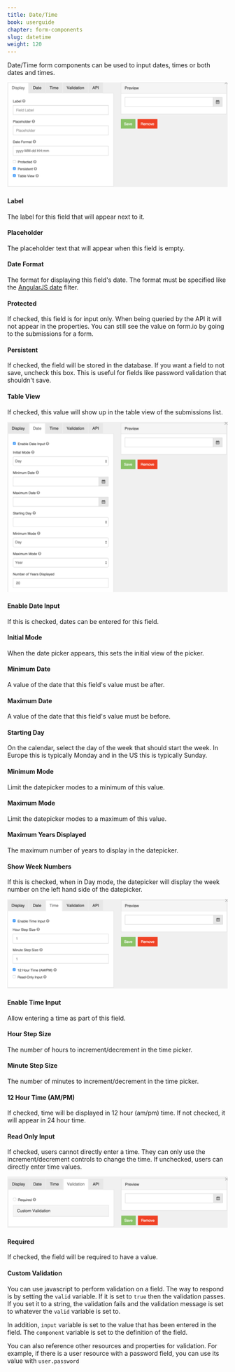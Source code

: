 ```yaml
---
title: Date/Time
book: userguide
chapter: form-components
slug: datetime
weight: 120
---
```

Date/Time form components can be used to input dates, times or both dates and times.

![](/assets/img/datetime-display.png)

#### Label

The label for this field that will appear next to it.

#### Placeholder

The placeholder text that will appear when this field is empty.

#### Date Format

The format for displaying this field's date. The format must be specified like the [AngularJS date](https://docs.angularjs.org/api/ng/filter/date) filter.

#### Protected

If checked, this field is for input only. When being queried by the API it will not appear in the properties. You can still see the value on form.io by going to the submissions for a form.

#### Persistent

If checked, the field will be stored in the database. If you want a field to not save, uncheck this box. This is useful for fields like password validation that shouldn't save.

#### Table View

If checked, this value will show up in the table view of the submissions list.

![](/assets/img/datetime-date.png)

#### Enable Date Input

If this is checked, dates can be entered for this field.

#### Initial Mode

When the date picker appears, this sets the initial view of the picker.

#### Minimum Date

A value of the date that this field's value must be after.

#### Maximum Date

A value of the date that this field's value must be before.

#### Starting Day

On the calendar, select the day of the week that should start the week. In Europe this is typically Monday and in the US this is typically Sunday.

#### Minimum Mode

Limit the datepicker modes to a minimum of this value.

#### Maximum Mode

Limit the datepicker modes to a maximum of this value.

#### Maximum Years Displayed

The maximum number of years to display in the datepicker.

#### Show Week Numbers

If this is checked, when in Day mode, the datepicker will display the week number on the left hand side of the datepicker.

![](/assets/img/datetime-time.png)

#### Enable Time Input

Allow entering a time as part of this field.

#### Hour Step Size

The number of hours to increment/decrement in the time picker.

#### Minute Step Size

The number of minutes to increment/decrement in the time picker.

#### 12 Hour Time (AM/PM)

If checked, time will be displayed in 12 hour (am/pm) time. If not checked, it will appear in 24 hour time.

#### Read Only Input

If checked, users cannot directly enter a time. They can only use the increment/decrement controls to change the time. If unchecked, users can directly enter time values.

![](/assets/img/datetime-validation.png)

#### Required

If checked, the field will be required to have a value.

#### Custom Validation

You can use javascript to perform validation on a field. The way to respond is by setting the `valid` variable. If it is set to `true` then the validation passes. If you set it to a string, the validation fails and the validation message is set to whatever the `valid` variable is set to.


In addition, `input` variable is set to the value that has been entered in the field. The `component` variable is set to the definition of the field.


You can also reference other resources and properties for validation. For example, if there is a user resource with a password field, you can use its value with `user.password`

